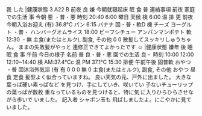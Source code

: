 我
した
|健康狀態
3 A22 B
前夜
良
嫌
今朝就寝起床
眠
食
普
連絡事項
前夜
家庭での生活
事 今朝
悪
・普・悪
時刻
20:40
6:00
曜日 天候
検 6:00
温
排
更
前夜今朝入浴お迎え
(有)
36.8°C
パン
6:15 バナナ
固・普・軟D 機
チーズ
ヨーグルト
・普・
ハンバーグオムライス
18:00 ビーフシチュー
アンパンマンポテト
軟
12:30
・無
主食(またはミルク), 副食, その他
0
0
散髪してスッキリしゅうちゃん。
ままの失敗髪がやっと
連修正できてよかったです ☺
|健康状態
嫌年
後
睡眠
食
事
午前
今日の様子
名前
普
良・普・悪
園での生活
良・
時刻
10:00
12:00
12:10~14:40
検 AM:37.4℃c
温 PM 37.1°C
15:30
排便
午前午後
固普軟
おやつ
・普
固沐浴外気浴
(有
有
0
0
0
無
0
主食(またはミルク), 副食, その他
おやつ
昼食 定食
髪型よく似合っていますね。
良い天気の元、戸外に出ました。
大きな葉っぱ硬い素っぱなど
を見つけ、手にしていき、咲いてい
子ないチューリップの葉っぱが数枚
重なっているものを見つけると、特に気
に入りひらひらさせながら歩いで
いました。 記入者 シャボン玉も
飛ばしましたよ。にこやかに見ていました。